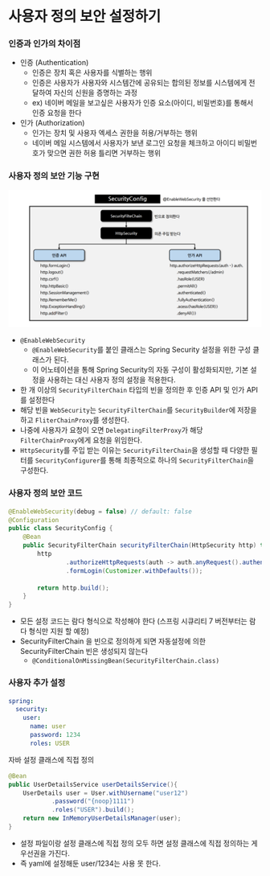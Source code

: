 # 사용자 정의 보안 설정하기

### 인증과 인가의 차이점

- 인증 (Authentication)
  - 인증은 장치 혹은 사용자를 식별하는 행위
  - 인증은 사용자가 사용자와 시스템간에 공유되는 합의된 정보를 시스템에게 전달하여 자신의 신원을 증명하는 과정
  - ex) 네이버 메일을 보고싶은 사용자가 인증 요소(아이디, 비밀번호)를 통해서 인증 요청을 한다 
- 인가 (Authorization)
  - 인가는 장치 및 사용자 엑세스 권한을 허용/거부하는 행위
  - 네이버 메일 시스템에서 사용자가 보낸 로그인 요청을 체크하고 아이디 비밀번호가 맞으면 권한 허용 틀리면 거부하는 행위

### 사용자 정의 보안 기능 구현

![11.png](Image%2F11.png)

- `@EnableWebSecurity`
  - `@EnableWebSecurity`를 붙인 클래스는 Spring Security 설정을 위한 구성 클래스가 된다. 
  - 이 어노테이션을 통해 Spring Security의 자동 구성이 활성화되지만, 기본 설정을 사용하는 대신 사용자 정의 설정을 적용한다.
- 한 개 이상의 `SecurityFilterChain` 타입의 빈을 정의한 후 인증 API 및 인가 API 를 설정한다
- 해당 빈을 `WebSecurity`는 `SecurityFilterChain`를 `SecurityBuilder`에 저장을 하고 `FliterChainProxy`를 생성한다. 
- 나중에 사용자가 요청이 오면 `DelegatingFilterProxy`가 해당 `FilterChainProxy`에게 요청을 위임한다.
- `HttpSecurity`를 주입 받는 이유는 `SecurityFilterChain`을 생성할 때 다양한 필터를 `SecurityConfigurer`를 통해 
  최종적으로 하나의 `SecurityFilterChain`을 구성한다.

### 사용자 정의 보안 코드 

```java
@EnableWebSecurity(debug = false) // default: false
@Configuration
public class SecurityConfig {
    @Bean
    public SecurityFilterChain securityFilterChain(HttpSecurity http) throws Exception {
        http
                .authorizeHttpRequests(auth -> auth.anyRequest().authenticated())
                .formLogin(Customizer.withDefaults());

        return http.build();
    }
}    
```
- 모든 설정 코드는 람다 형식으로 작성해야 한다 (스프링 시큐리티 7 버전부터는 람다 형식만 지원 할 예정)
- SecurityFilterChain 을 빈으로 정의하게 되면 자동설정에 의한 SecurityFilterChain 빈은 생성되지 않는다
  - `@ConditionalOnMissingBean(SecurityFilterChain.class)`

### 사용자 추가 설정

```yaml
spring:
  security:
    user:
      name: user
      password: 1234
      roles: USER
```

자바 설정 클래스에 직접 정의
```java
@Bean
public UserDetailsService userDetailsService(){
    UserDetails user = User.withUsername("user12")
            .password("{noop}1111")
            .roles("USER").build();
    return new InMemoryUserDetailsManager(user);
}
```
- 설정 파일이랑 설정 클래스에 직접 정의 모두 하면 설정 클래스에 직접 정의하는 게 우선권을 가진다.
- 즉 yaml에 설정해둔 user/1234는 사용 못 한다. 